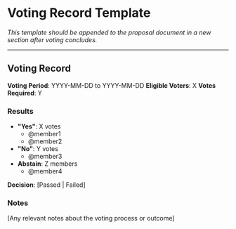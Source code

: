 # Voting Record Template

*This template should be appended to the proposal document in a new section after voting concludes.*

---

## Voting Record

**Voting Period**: YYYY-MM-DD to YYYY-MM-DD
**Eligible Voters**: X
**Votes Required**: Y

### Results

- **"Yes"**: X votes
  - @member1
  - @member2
- **"No"**: Y votes
  - @member3
- **Abstain**: Z members
  - @member4

**Decision**: [Passed | Failed]

### Notes

[Any relevant notes about the voting process or outcome]
